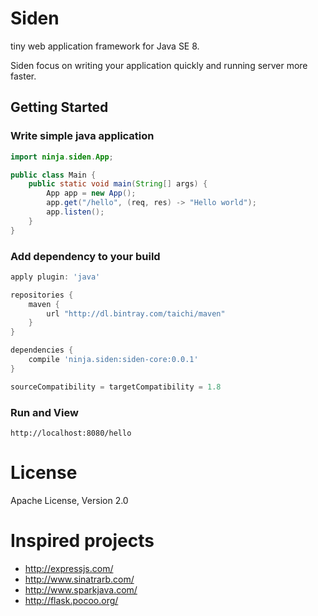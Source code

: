 # Siden
tiny web application framework for Java SE 8.

Siden focus on writing your application quickly and running server more faster.

## Getting Started

### Write simple java application

```java
import ninja.siden.App;

public class Main {
	public static void main(String[] args) {
		App app = new App();
		app.get("/hello", (req, res) -> "Hello world");
		app.listen();
	}
}
```

### Add dependency to your build

```groovy
apply plugin: 'java'

repositories {
	maven {
		url "http://dl.bintray.com/taichi/maven"
	}
}

dependencies {
	compile 'ninja.siden:siden-core:0.0.1'
}

sourceCompatibility = targetCompatibility = 1.8
```

### Run and View

    http://localhost:8080/hello


# License

Apache License, Version 2.0

# Inspired projects

* http://expressjs.com/
* http://www.sinatrarb.com/
* http://www.sparkjava.com/
* http://flask.pocoo.org/

